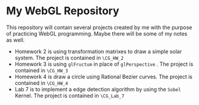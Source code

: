 # My WebGL Repository

This repository will contain several projects created by me with the purpose of practicing WebGL programming. Maybe there will be some of my notes as well.

* Homework 2 is using transformation matrixes to draw a simple solar system. The project is contained in `\CG_HW_2`
* Homework 3 is using `glFructum` in place of `glPerspective` . The project is contained in `\CG_HW_3`
* Homework 4 is draw a circle using Rational Bezier curves. The project is contained in `\CG_HW_4`
* Lab 7 is to implement a edge detection algorithm by using the `Sobel` Kernel. The project is contained in `\CG_Lab_7`